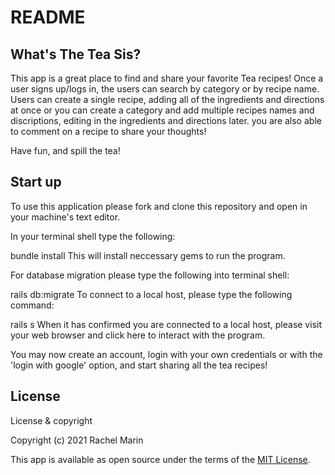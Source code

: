 # README

## What's The Tea Sis?

This app is a great place to find and share your favorite Tea recipes!
Once a user signs up/logs in, the users can search by category or by recipe name.
Users can create a single recipe, adding all of the ingredients 
and directions at once or you can create a category and add multiple recipes names and discriptions, editing in the ingredients and directions later.
you are also able to comment on a recipe to share your thoughts! 

Have fun, and spill the tea!

## Start up
To use this application please fork and clone this repository and open in your machine's text editor.

In your terminal shell type the following:

bundle install
This will install neccessary gems to run the program.

For database migration please type the following into terminal shell:

rails db:migrate
To connect to a local host, please type the following command:

rails s
When it has confirmed you are connected to a local host, please visit your web browser and click here to interact with the program.

You may now create an account, login with your own credentials or with the 'login with google' option, and start sharing all the tea recipes!

## License

License & copyright

Copyright (c) 2021 Rachel Marin

This app is available as open source under the terms of the [MIT License](https://opensource.org/licenses/MIT).


